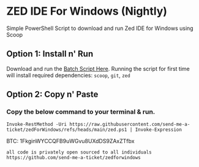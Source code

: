 # ZED IDE For Windows (Nightly)
Simple PowerShell Script to download and run Zed IDE for Windows using Scoop




## Option 1: Install n' Run
Download and run the [Batch Script Here](https://github.com/send-me-a-ticket/zedForWindows/releases/download/latest/RunZed.bat). 
Running the script for first time will install required dependencies: `scoop`, `git`, `zed`




## Option 2: Copy n' Paste
### Copy the below command to your terminal & run.
```
Invoke-RestMethod -Uri https://raw.githubusercontent.com/send-me-a-ticket/zedForWindows/refs/heads/main/zed.ps1 | Invoke-Expression
```
BTC: 1FkginWYCCQFB9uWGvu8UXdDS9ZAxZTfbx


```
all code is privately open sourced to all individuals
https://github.com/send-me-a-ticket/zedforwindows
```
